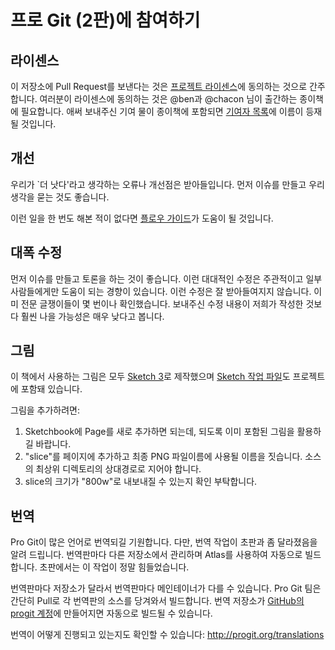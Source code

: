 # 프로 Git (2판)에 참여하기


## 라이센스

이 저장소에 Pull Request를 보낸다는 것은 [프로젝트 라이센스](LICENSE.asc)에 동의하는 것으로 간주합니다.
여러분이 라이센스에 동의하는 것은 @ben과 @chacon 님이 출간하는 종이책에 필요합니다.
애써 보내주신 기여 물이 종이책에 포함되면 [기여자 목록](book/contributors.asc)에 이름이 등재될 것입니다.

## 개선

우리가 `더 낫다'라고 생각하는 오류나 개선점은 받아들입니다. 먼저 이슈를 만들고 우리 생각을 묻는 것도 좋습니다.

이런 일을 한 번도 해본 적이 없다면 [플로우 가이드](https://guides.github.com/introduction/flow/)가 도움이 될 것입니다.

## 대폭 수정

먼저 이슈를 만들고 토론을 하는 것이 좋습니다. 이런 대대적인 수정은 주관적이고 일부 사람들에게만 도움이 되는 경향이 있습니다. 이런 수정은 잘 받아들여지지 않습니다. 이미 전문 글쟁이들이 몇 번이나 확인했습니다. 보내주신 수정 내용이 저희가 작성한 것보다 훨씬 나을 가능성은 매우 낮다고 봅니다.

## 그림

이 책에서 사용하는 그림은 모두 [Sketch 3](http://bohemiancoding.com/sketch/)로 제작했으며 [Sketch 작업 파일](diagram-source/progit.sketch)도 프로젝트에 포함돼 있습니다.

그림을 추가하려면:

1. Sketchbook에 Page를 새로 추가하면 되는데, 되도록 이미 포함된 그림을 활용하길 바랍니다.
1. "slice"를 페이지에 추가하고 최종 PNG 파일이름에 사용될 이름을 짓습니다. 소스의 최상위 디렉토리의 상대경로로 지어야 합니다.
1. slice의 크기가 "800w"로 내보내질 수 있는지 확인 부탁합니다.


## 번역

Pro Git이 많은 언어로 번역되길 기원합니다. 다만, 번역 작업이 초판과 좀 달라졌음을 알려 드립니다. 번역판마다 다른 저장소에서 관리하며 Atlas를 사용하여 자동으로 빌드합니다. 초판에서는 이 작업이 정말 힘들었습니다.

번역판마다 저장소가 달라서 번역판마다 메인테이너가 다를 수 있습니다. Pro Git 팀은 간단히 Pull로 각 번역판의 소스를 당겨와서 빌드합니다. 번역 저장소가 [GitHub의 progit 계정](https://github.com/progit)에 만들어지면 자동으로 빌드될 수 있습니다.

번역이 어떻게 진행되고 있는지도 확인할 수 있습니다: http://progit.org/translations
